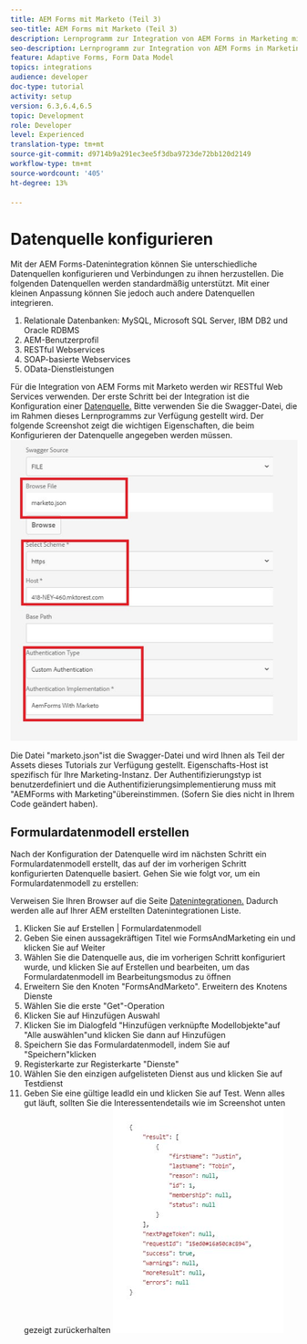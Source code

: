 ```yaml
---
title: AEM Forms mit Marketo (Teil 3)
seo-title: AEM Forms mit Marketo (Teil 3)
description: Lernprogramm zur Integration von AEM Forms in Marketing mit dem AEM Forms-Formulardatenmodell.
seo-description: Lernprogramm zur Integration von AEM Forms in Marketing mit dem AEM Forms-Formulardatenmodell.
feature: Adaptive Forms, Form Data Model
topics: integrations
audience: developer
doc-type: tutorial
activity: setup
version: 6.3,6.4,6.5
topic: Development
role: Developer
level: Experienced
translation-type: tm+mt
source-git-commit: d9714b9a291ec3ee5f3dba9723de72bb120d2149
workflow-type: tm+mt
source-wordcount: '405'
ht-degree: 13%

---
```



# Datenquelle konfigurieren

Mit der AEM Forms-Datenintegration können Sie unterschiedliche Datenquellen konfigurieren und Verbindungen zu ihnen herzustellen. Die folgenden Datenquellen werden standardmäßig unterstützt. Mit einer kleinen Anpassung können Sie jedoch auch andere Datenquellen integrieren.

1. Relationale Datenbanken: MySQL, Microsoft SQL Server, IBM DB2 und Oracle RDBMS
1. AEM-Benutzerprofil 
1. RESTful Webservices 
1. SOAP-basierte Webservices
1. OData-Dienstleistungen

Für die Integration von AEM Forms mit Marketo werden wir RESTful Web Services verwenden. Der erste Schritt bei der Integration ist die Konfiguration einer [Datenquelle.](https://helpx.adobe.com/experience-manager/6-4/forms/using/configure-data-sources.html#ConfigureRESTfulwebservices) Bitte verwenden Sie die Swagger-Datei, die im Rahmen dieses Lernprogramms zur Verfügung gestellt wird. Der folgende Screenshot zeigt die wichtigen Eigenschaften, die beim Konfigurieren der Datenquelle angegeben werden müssen.
![datasource](assets/datasource.jfif)

Die Datei &quot;marketo.json&quot;ist die Swagger-Datei und wird Ihnen als Teil der Assets dieses Tutorials zur Verfügung gestellt.
Eigenschafts-Host ist spezifisch für Ihre Marketing-Instanz.
Der Authentifizierungstyp ist benutzerdefiniert und die Authentifizierungsimplementierung muss mit &quot;AEMForms with Marketing&quot;übereinstimmen. (Sofern Sie dies nicht in Ihrem Code geändert haben).

## Formulardatenmodell erstellen

Nach der Konfiguration der Datenquelle wird im nächsten Schritt ein Formulardatenmodell erstellt, das auf der im vorherigen Schritt konfigurierten Datenquelle basiert. Gehen Sie wie folgt vor, um ein Formulardatenmodell zu erstellen:

Verweisen Sie Ihren Browser auf die Seite [Datenintegrationen.](http://localhost:4502/aem/forms.html/content/dam/formsanddocuments-fdm) Dadurch werden alle auf Ihrer AEM erstellten Datenintegrationen Liste.

1. Klicken Sie auf Erstellen | Formulardatenmodell
1. Geben Sie einen aussagekräftigen Titel wie FormsAndMarketing ein und klicken Sie auf Weiter
1. Wählen Sie die Datenquelle aus, die im vorherigen Schritt konfiguriert wurde, und klicken Sie auf Erstellen und bearbeiten, um das Formulardatenmodell im Bearbeitungsmodus zu öffnen
1. Erweitern Sie den Knoten &quot;FormsAndMarketo&quot;. Erweitern des Knotens Dienste
1. Wählen Sie die erste &quot;Get&quot;-Operation
1. Klicken Sie auf Hinzufügen Auswahl
1. Klicken Sie im Dialogfeld &quot;Hinzufügen verknüpfte Modellobjekte&quot;auf &quot;Alle auswählen&quot;und klicken Sie dann auf Hinzufügen
1. Speichern Sie das Formulardatenmodell, indem Sie auf &quot;Speichern&quot;klicken
1. Registerkarte zur Registerkarte &quot;Dienste&quot;
1. Wählen Sie den einzigen aufgelisteten Dienst aus und klicken Sie auf Testdienst
1. Geben Sie eine gültige leadId ein und klicken Sie auf Test. Wenn alles gut läuft, sollten Sie die Interessentendetails wie im Screenshot unten gezeigt zurückerhalten
   ![testresults](assets/testresults.jfif)
